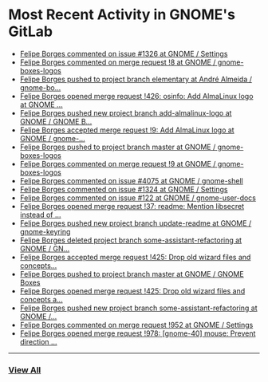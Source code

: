 # Most Recent Activity in GNOME's GitLab

<!-- BLOG-POST-LIST:START -->
- [Felipe Borges commented on issue #1326 at GNOME / Settings](https://gitlab.gnome.org/GNOME/gnome-control-center/-/issues/1326#note_1083169)
- [Felipe Borges commented on merge request !8 at GNOME / gnome-boxes-logos](https://gitlab.gnome.org/GNOME/gnome-boxes-logos/-/merge_requests/8#note_1083161)
- [Felipe Borges pushed to project branch elementary at André Almeida / gnome-bo...](https://gitlab.gnome.org/andrealmeid/gnome-boxes-logos/-/compare/0924c90e939ec9cf20e09942e53a160554820e22...a887ed9d57a6382ad3e6296b4c712578224f8ea9)
- [Felipe Borges opened merge request !426: osinfo: Add AlmaLinux logo at GNOME ...](https://gitlab.gnome.org/GNOME/gnome-boxes/-/merge_requests/426)
- [Felipe Borges pushed new project branch add-almalinux-logo at GNOME / GNOME B...](https://gitlab.gnome.org/GNOME/gnome-boxes/-/commits/add-almalinux-logo)
- [Felipe Borges accepted merge request !9: Add AlmaLinux logo at GNOME / gnome-...](https://gitlab.gnome.org/GNOME/gnome-boxes-logos/-/merge_requests/9)
- [Felipe Borges pushed to project branch master at GNOME / gnome-boxes-logos](https://gitlab.gnome.org/GNOME/gnome-boxes-logos/-/commit/ca39690569858a928c00d491ee7d9eccbbc1312b)
- [Felipe Borges commented on merge request !9 at GNOME / gnome-boxes-logos](https://gitlab.gnome.org/GNOME/gnome-boxes-logos/-/merge_requests/9#note_1083152)
- [Felipe Borges commented on issue #4075 at GNOME / gnome-shell](https://gitlab.gnome.org/GNOME/gnome-shell/-/issues/4075#note_1082594)
- [Felipe Borges commented on issue #1324 at GNOME / Settings](https://gitlab.gnome.org/GNOME/gnome-control-center/-/issues/1324#note_1082493)
- [Felipe Borges commented on issue #122 at GNOME / gnome-user-docs](https://gitlab.gnome.org/GNOME/gnome-user-docs/-/issues/122#note_1082488)
- [Felipe Borges opened merge request !37: readme: Mention libsecret instead of ...](https://gitlab.gnome.org/GNOME/gnome-keyring/-/merge_requests/37)
- [Felipe Borges pushed new project branch update-readme at GNOME / gnome-keyring](https://gitlab.gnome.org/GNOME/gnome-keyring/-/commits/update-readme)
- [Felipe Borges deleted project branch some-assistant-refactoring at GNOME / GN...](https://gitlab.gnome.org/GNOME/gnome-boxes/-/commits/some-assistant-refactoring)
- [Felipe Borges accepted merge request !425: Drop old wizard files and concepts...](https://gitlab.gnome.org/GNOME/gnome-boxes/-/merge_requests/425)
- [Felipe Borges pushed to project branch master at GNOME / GNOME Boxes](https://gitlab.gnome.org/GNOME/gnome-boxes/-/compare/07e5365ba63e311a76c39b439ba1fe6a4fb93dc6...75297aa2961ce7b23fd65bed6db0a9d96394642e)
- [Felipe Borges opened merge request !425: Drop old wizard files and concepts a...](https://gitlab.gnome.org/GNOME/gnome-boxes/-/merge_requests/425)
- [Felipe Borges pushed new project branch some-assistant-refactoring at GNOME /...](https://gitlab.gnome.org/GNOME/gnome-boxes/-/commits/some-assistant-refactoring)
- [Felipe Borges commented on merge request !952 at GNOME / Settings](https://gitlab.gnome.org/GNOME/gnome-control-center/-/merge_requests/952#note_1081525)
- [Felipe Borges opened merge request !978: [gnome-40] mouse: Prevent direction ...](https://gitlab.gnome.org/GNOME/gnome-control-center/-/merge_requests/978)
<!-- BLOG-POST-LIST:END -->

___

### [View All](https://gitlab.gnome.org/users/felipeborges/activity)
